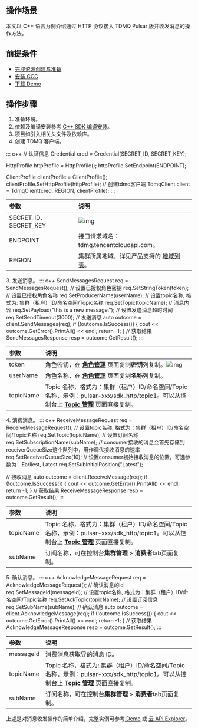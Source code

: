 ## 操作场景

本文以  C++ 语言为例介绍通过 HTTP 协议接入 TDMQ Pulsar 版并收发消息的操作方法。

## 前提条件

- [完成资源创建与准备](https://cloud.tencent.com/document/product/1179/44814)
- [安装 GCC](https://gcc.gnu.org/install/)
- [下载 Demo](https://tdmq-1300957330.cos.ap-guangzhou.myqcloud.com/TDMQ-demo/tdmq-pulsar-demo/http/tdmq-pulsar-cpp-http-demo.zip)



## 操作步骤

1. 准备环境。
 1. 依赖及编译安装参考 [C++ SDK 编译安装](https://cloud.tencent.com/document/sdk/C++)。
 2. 项目如引入相关头文件及依赖库。
2. 创建 TDMQ 客户端。
<dx-codeblock>
:::  c++
   // 认证信息
   Credential cred = Credential(SECRET_ID, SECRET_KEY);
   
   HttpProfile httpProfile = HttpProfile();
   httpProfile.SetEndpoint(ENDPOINT);
   
   ClientProfile clientProfile = ClientProfile();
   clientProfile.SetHttpProfile(httpProfile);
   // 创建tdmq客户端
   TdmqClient client = TdmqClient(cred, REGION, clientProfile);
:::
</dx-codeblock>
<table>
    <thead>
    <tr>
        <th style='text-align:left;'>参数</th>
        <th style='text-align:left;'>说明</th>
    </tr>
    </thead>
    <tbody>
    <tr>
        <td style='text-align:left;'>SECRET_ID、SECRET_KEY</td>
        <td style='text-align:left;'><img src="https://main.qcloudimg.com/raw/8ec140474be0ced1352695b372b2934d.png"
                                          referrerpolicy="no-referrer" alt="img"></td>
    </tr>
    <tr>
        <td style='text-align:left;'>ENDPOINT</td>
        <td style='text-align:left;'>接口请求域名： tdmq.tencentcloudapi.com。</td>
    </tr>
    <tr>
        <td style='text-align:left;'>REGION</td>
        <td style='text-align:left;'>集群所属地域，详见产品支持的 <a
                href='https://cloud.tencent.com/document/api/1179/46067#.E5.9C.B0.E5.9F.9F.E5.88.97.E8.A1.A8'>地域列表</a>。
        </td>
    </tr>
    </tbody>
</table>
3. 发送消息。
<dx-codeblock>
:::  c++
   SendMessagesRequest req = SendMessagesRequest();
   // 设置已授权角色密钥
   req.SetStringToken(token);
   // 设置已授权角色名称
   req.SetProducerName(userName);
   // 设置topic名称, 格式为: 集群（租户）ID/命名空间/Topic名称
   req.SetTopic(topicName);
   // 消息内容
   req.SetPayload("this is a new message.");
   // 设置发送消息超时时间
   req.SetSendTimeout(3000);
   // 发送消息
   auto outcome = client.SendMessages(req);
   if (!outcome.IsSuccess()) {
       cout << outcome.GetError().PrintAll() << endl;
       return -1;
   }
   // 获取结果
   SendMessagesResponse resp = outcome.GetResult();
:::
</dx-codeblock>
<table>
    <thead>
    <tr>
        <th style='text-align:left;'>参数</th>
        <th style='text-align:left;'>说明</th>
    </tr>
    </thead>
    <tbody>
    <tr>
        <td style='text-align:left;'>token</td>
        <td style='text-align:left;'>角色密钥，在 <strong><a
                href='https://console.cloud.tencent.com/tdmq/role'>角色管理</a></strong> 页面复制<strong>密钥</strong>列复制。<img
                src="https://main.qcloudimg.com/raw/52907691231cc11e6e4801298ba90a6c.png" referrerpolicy="no-referrer"
                alt="img"></td>
    </tr>
    <tr>
        <td style='text-align:left;'>userName</td>
        <td style='text-align:left;'>角色名称，在 <strong><a
                href='https://console.cloud.tencent.com/tdmq/role'>角色管理</a></strong> 页面复制<strong>名称</strong>列复制。
        </td>
    </tr>
    <tr>
        <td style='text-align:left;'>topicName</td>
        <td style='text-align:left;'>Topic 名称，格式为：集群（租户）ID/命名空间/Topic名称，示例：pulsar-xxx/sdk_http/topic1。可以从控制台上
            <strong><a href='https://console.cloud.tencent.com/tdmq/topic'>Topic 管理</a></strong> 页面直接复制。
        </td>
    </tr>
    </tbody>
</table>
4. 消费消息。
<dx-codeblock>
:::  c++
   ReceiveMessageRequest req = ReceiveMessageRequest();
   // 设置topic名称, 格式为：集群（租户）ID/命名空间/Topic名称
   req.SetTopic(topicName);
   // 设置订阅名称
   req.SetSubscriptionName(subName);
   // consumer接收的消息会首先存储到receiverQueueSize这个队列中，用作调优接收消息的速率
   req.SetReceiverQueueSize(10);
   // 设置consumer初始接收消息的位置，可选参数为：Earliest, Latest
   req.SetSubInitialPosition("Latest");
   
   // 接收消息
   auto outcome = client.ReceiveMessage(req);
   if (!outcome.IsSuccess()) {
       cout << outcome.GetError().PrintAll() << endl;
       return -1;
   }
   // 获取结果
   ReceiveMessageResponse resp = outcome.GetResult();
:::
</dx-codeblock>
<table>
    <thead>
    <tr>
        <th style='text-align:left;'>参数</th>
        <th style='text-align:left;'>说明</th>
    </tr>
    </thead>
    <tbody>
    <tr>
        <td style='text-align:left;'>topicName</td>
        <td style='text-align:left;'>Topic 名称，格式为：集群（租户）ID/命名空间/Topic名称，示例：pulsar-xxx/sdk_http/topic1。可以从控制台上
            <strong><a href='https://console.cloud.tencent.com/tdmq/topic'>Topic 管理</a></strong> 页面直接复制。
        </td>
    </tr>
    <tr>
        <td style='text-align:left;'>subName</td>
        <td style='text-align:left;'>订阅名称，可在控制台<strong>集群管理 </strong>&gt; <strong>消费者</strong>tab页面复制。</td>
    </tr>
    </tbody>
</table>
5. 确认消息。
<dx-codeblock>
:::  c++
   AcknowledgeMessageRequest req = AcknowledgeMessageRequest();
   // 确认消息的id
   req.SetMessageId(messageId);
   // 设置topic名称, 格式为：集群（租户）ID/命名空间/Topic名称
   req.SetAckTopic(topicName);
   // 设置订阅信息
   req.SetSubName(subName);
   // 确认消息
   auto outcome = client.AcknowledgeMessage(req);
   if (!outcome.IsSuccess()) {
       cout << outcome.GetError().PrintAll() << endl;
       return -1;
   }
   // 获取结果
   AcknowledgeMessageResponse resp = outcome.GetResult();
:::
</dx-codeblock>
<table>
    <thead>
    <tr>
        <th style='text-align:left;'>参数</th>
        <th style='text-align:left;'>说明</th>
    </tr>
    </thead>
    <tbody>
    <tr>
        <td style='text-align:left;'>messageId</td>
        <td style='text-align:left;'>消费消息获取导的消息 ID。</td>
    </tr>
    <tr>
        <td style='text-align:left;'>topicName</td>
        <td style='text-align:left;'>Topic 名称，格式为: 集群（租户）ID/命名空间/Topic名称，示例：pulsar-xxx/sdk_http/topic1。可以从控制台上
            <strong><a href='https://console.cloud.tencent.com/tdmq/topic'>Topic 管理</a></strong> 页面直接复制。
        </td>
    </tr>
    <tr>
        <td style='text-align:left;'>subName</td>
        <td style='text-align:left;'>订阅名称，可在控制台<strong>集群管理 </strong>&gt; <strong>消费者</strong>tab页面复制。</td>
    </tr>
    </tbody>
</table>


上述是对消息收发操作的简单介绍，完整实例可参考[ Demo](https://tdmq-1300957330.cos.ap-guangzhou.myqcloud.com/TDMQ-demo/tdmq-pulsar-demo/http/tdmq-pulsar-cpp-http-demo.zip) 或 [云 API Explorer](https://console.cloud.tencent.com/api/explorer?Product=tdmq&Version=2020-02-17&Action=ModifyCluster&SignVersion=)。

